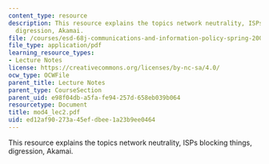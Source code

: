 ```yaml
---
content_type: resource
description: This resource explains the topics network neutrality, ISPs blocking things,
  digression, Akamai.
file: /courses/esd-68j-communications-and-information-policy-spring-2006/ed12af90273a45efdbee1a23b9ee0464_mod4_lec2.pdf
file_type: application/pdf
learning_resource_types:
- Lecture Notes
license: https://creativecommons.org/licenses/by-nc-sa/4.0/
ocw_type: OCWFile
parent_title: Lecture Notes
parent_type: CourseSection
parent_uid: e98f04db-a5fa-fe94-257d-658eb039b064
resourcetype: Document
title: mod4_lec2.pdf
uid: ed12af90-273a-45ef-dbee-1a23b9ee0464
---
```

This resource explains the topics network neutrality, ISPs blocking things, digression, Akamai.